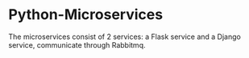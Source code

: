# Python-Microservices
The microservices consist of 2 services: a Flask service and a Django service, communicate through Rabbitmq.
